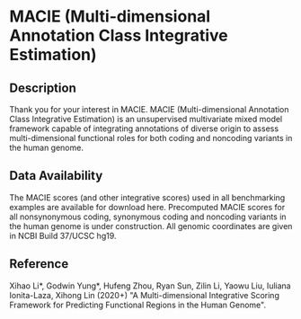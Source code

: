 # MACIE (Multi-dimensional Annotation Class Integrative Estimation)

## Description
Thank you for your interest in MACIE. MACIE (Multi-dimensional Annotation Class Integrative Estimation) is an unsupervised multivariate mixed model framework capable of integrating annotations of diverse origin to assess multi-dimensional functional roles for both coding and noncoding variants in the human genome.

## Data Availability
The MACIE scores (and other integrative scores) used in all benchmarking examples are available for download here. Precomputed MACIE scores for all nonsynonymous coding, synonymous coding and noncoding variants in the human genome is under construction. All genomic coordinates are given in NCBI Build 37/UCSC hg19.

## Reference
Xihao Li*, Godwin Yung*, Hufeng Zhou, Ryan Sun, Zilin Li, Yaowu Liu, Iuliana Ionita-Laza, Xihong Lin (2020+) "A Multi-dimensional Integrative Scoring Framework for Predicting Functional Regions in the Human Genome".

